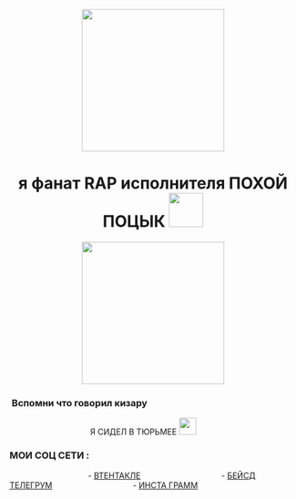 
<p align="center"><img src="https://i.giphy.com/media/v1.Y2lkPTc5MGI3NjExcXBobno0dXZnNWI2dXRkaG9uM3Y4eDAxbWdoa2FqdmNsZWRqZWF0OSZlcD12MV9pbnRlcm5hbF9naWZfYnlfaWQmY3Q9Zw/jt7bAtEijhurm/giphy.gif" width="250"/></p>

<h1 align="center">я фанат RAP исполнителя ПОХОЙ ПОЦЫК <img src="https://i.giphy.com/media/v1.Y2lkPTc5MGI3NjExZThqN3M0ZGppZWpwaXplbzBmOWxqbHJvNjRrOThnZ3lqamR3ZnJjciZlcD12MV9pbnRlcm5hbF9naWZfYnlfaWQmY3Q9Zw/wkW0maGDN1eSc/giphy.gif" width="60"></h1>

<p align="center"><img src="https://i.giphy.com/media/v1.Y2lkPTc5MGI3NjExZTlnYnpoanR0aXJnN3k5OHN6M2poOGtoNWgxam1wd2ZzaG95MTI1aSZlcD12MV9pbnRlcm5hbF9naWZfYnlfaWQmY3Q9cw/4ZtY4SRsV1EMmmWbZD/giphy.gif" width="250" height="250"  /></p>

### &nbsp;Вспомни что говорил кизару 

&nbsp; &nbsp; &nbsp; &nbsp; &nbsp; &nbsp; &nbsp; &nbsp; &nbsp; &nbsp; &nbsp; &nbsp; &nbsp; &nbsp; &nbsp; &nbsp; &nbsp; &nbsp; Я СИДЕЛ В ТЮРЬМЕЕ <img src="https://media.giphy.com/media/WUlplcMpOCEmTGBtBW/giphy.gif" width="30"> 

###  МОИ СОЦ СЕТИ : 
&nbsp;  &nbsp;  &nbsp;&nbsp;  &nbsp;  &nbsp;&nbsp;  &nbsp;  &nbsp;&nbsp;  &nbsp;  &nbsp;&nbsp;  &nbsp;  &nbsp; &nbsp;  &nbsp;  &nbsp;  &nbsp;  &nbsp;- [ВТЕНТАКЛЕ](https://vk.com/vcxproj)
&nbsp;  &nbsp;  &nbsp;&nbsp;  &nbsp;  &nbsp;&nbsp;  &nbsp;  &nbsp;&nbsp;  &nbsp;  &nbsp; &nbsp;  &nbsp;  &nbsp;&nbsp;  &nbsp;  &nbsp;  &nbsp;  &nbsp;- [БЕЙСД ТЕЛЕГРУМ](https://t.me/saq_blog)
&nbsp;  &nbsp;  &nbsp;&nbsp;  &nbsp;  &nbsp;&nbsp;  &nbsp;  &nbsp;&nbsp;  &nbsp;  &nbsp; &nbsp;  &nbsp;  &nbsp;&nbsp;  &nbsp;  &nbsp;  &nbsp;  &nbsp;- [ИНСТА ГРАММ](https://www.instagram.com/saqura_paster/)<!-- BLOG-POST-LIST:START -->
<!-- BLOG-POST-LIST:END -->
